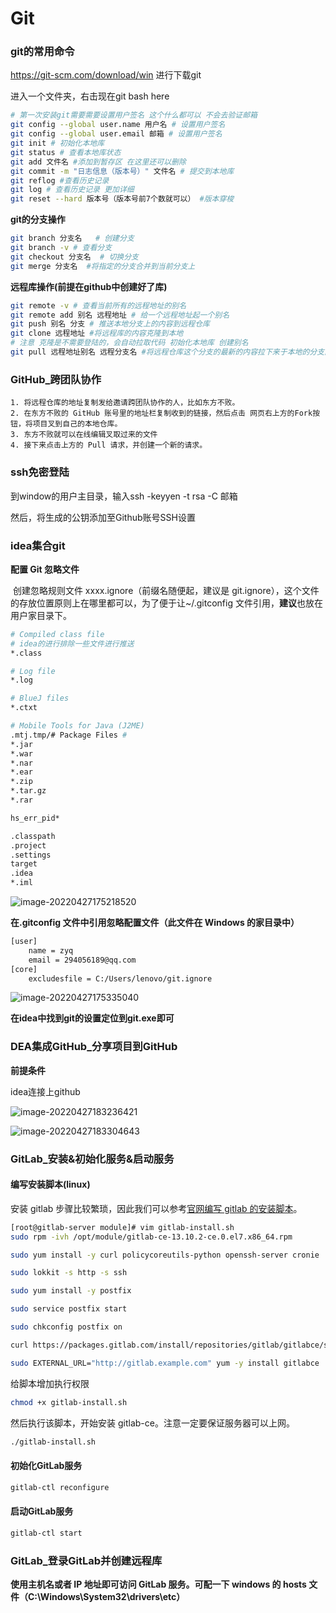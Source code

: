 # Git

### git的常用命令

<https://git-scm.com/download/win> 进行下载git

进入一个文件夹，右击现在git bash here

```bash
# 第一次安装git需要需要设置用户签名 这个什么都可以 不会去验证邮箱
git config --global user.name 用户名 # 设置用户签名
git config --global user.email 邮箱 # 设置用户签名
git init # 初始化本地库
git status # 查看本地库状态
git add 文件名 #添加到暂存区 在这里还可以删除
git commit -m "日志信息（版本号）" 文件名 # 提交到本地库
git reflog #查看历史记录
git log # 查看历史记录 更加详细
git reset --hard 版本号（版本号前7个数就可以） #版本穿梭

```



**git的分支操作**

```bash
git branch 分支名   # 创建分支
git branch -v # 查看分支
git checkout 分支名  # 切换分支
git merge 分支名  #将指定的分支合并到当前分支上
```



**远程库操作(前提在github中创建好了库)**

```bash
git remote -v # 查看当前所有的远程地址的别名
git remote add 别名 远程地址 # 给一个远程地址起一个别名
git push 别名 分支 # 推送本地分支上的内容到远程仓库
git clone 远程地址 #将远程库的内容克隆到本地
# 注意 克隆是不需要登陆的，会自动拉取代码 初始化本地库 创建别名
git pull 远程地址别名 远程分支名 #将远程仓库这个分支的最新的内容拉下来于本地的分支直接进行合并

```



### GitHub_跨团队协作

	1. 将远程仓库的地址复制发给邀请跨团队协作的人，比如东方不败。
 	2. 在东方不败的 GitHub 账号里的地址栏复制收到的链接，然后点击 网页右上方的Fork按钮，将项目叉到自己的本地仓库。
 	3. 东方不败就可以在线编辑叉取过来的文件
 	4. 接下来点击上方的 Pull 请求，并创建一个新的请求。



### ssh免密登陆

到window的用户主目录，输入ssh -keyyen -t rsa -C 邮箱

然后，将生成的公钥添加至Github账号SSH设置



### idea集合git

**配置 Git 忽略文件**

​		创建忽略规则文件 xxxx.ignore（前缀名随便起，建议是 git.ignore），这个文件的存放位置原则上在哪里都可以，为了便于让~/.gitconfig 文件引用，**建议**也放在用户家目录下。

```bash
# Compiled class file
# idea的进行排除一些文件进行推送
*.class

# Log file
*.log

# BlueJ files
*.ctxt

# Mobile Tools for Java (J2ME)
.mtj.tmp/# Package Files #
*.jar
*.war
*.nar
*.ear
*.zip
*.tar.gz
*.rar

hs_err_pid*

.classpath
.project
.settings
target
.idea
*.iml
```

![image-20220427175218520](D:\学习笔记\图片\image-20220427175218520.png)



**在.gitconfig 文件中引用忽略配置文件（此文件在 Windows 的家目录中）**

```bash
[user]
	name = zyq
	email = 294056189@qq.com
[core]
	excludesfile = C:/Users/lenovo/git.ignore

```

![image-20220427175335040](D:\学习笔记\image-20220427175335040.png)



**在idea中找到git的设置定位到git.exe即可**



### DEA集成GitHub_分享项目到GitHub

**前提条件**

idea连接上github

![image-20220427183236421](D:\学习笔记\图片\image-20220427183236421.png)

![image-20220427183304643](D:\学习笔记\图片\image-20220427183304643.png)





### GitLab_安装&初始化服务&启动服务

#### 编写安装脚本(linux)

安装 gitlab 步骤比较繁琐，因此我们可以参考[官网编写 gitlab 的安装脚本](https://packages.gitlab.com/install/repositories/gitlab/gitlab-ce/script.rpm.sh)。

```bash
[root@gitlab-server module]# vim gitlab-install.sh
sudo rpm -ivh /opt/module/gitlab-ce-13.10.2-ce.0.el7.x86_64.rpm

sudo yum install -y curl policycoreutils-python openssh-server cronie

sudo lokkit -s http -s ssh

sudo yum install -y postfix

sudo service postfix start

sudo chkconfig postfix on

curl https://packages.gitlab.com/install/repositories/gitlab/gitlabce/script.rpm.sh | sudo bash

sudo EXTERNAL_URL="http://gitlab.example.com" yum -y install gitlabce

```

给脚本增加执行权限

```bash
chmod +x gitlab-install.sh
```

然后执行该脚本，开始安装 gitlab-ce。注意一定要保证服务器可以上网。

```bash
./gitlab-install.sh
```



#### 初始化GitLab服务



```bash
gitlab-ctl reconfigure
```



#### 启动GitLab服务

```bash
gitlab-ctl start
```



### GitLab_登录GitLab并创建远程库

**使用主机名或者 IP 地址即可访问 GitLab 服务。可配一下 windows 的 hosts 文件（C:\Windows\System32\drivers\etc）**
